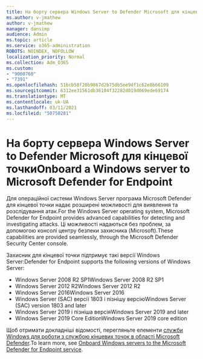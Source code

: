 ```yaml
---
title: На борту сервера Windows Server to Defender Microsoft для кінцевої точки
ms.author: v-jmathew
author: v-jmathew
manager: dansimp
audience: Admin
ms.topic: article
ms.service: o365-administration
ROBOTS: NOINDEX, NOFOLLOW
localization_priority: Normal
ms.collection: Adm_O365
ms.custom:
- "9000760"
- "7391"
ms.openlocfilehash: 51bcb58f20b9867d2b75db5ee9df1c62e8b66109
ms.sourcegitcommit: 6312ee31561db36104f32282d019d069ede69174
ms.translationtype: MT
ms.contentlocale: uk-UA
ms.lasthandoff: 03/11/2021
ms.locfileid: "50750281"
---
```

# <a name="onboard-a-windows-server-to-microsoft-defender-for-endpoint"></a><span data-ttu-id="d6d61-102">На борту сервера Windows Server to Defender Microsoft для кінцевої точки</span><span class="sxs-lookup"><span data-stu-id="d6d61-102">Onboard a Windows server to Microsoft Defender for Endpoint</span></span>

<span data-ttu-id="d6d61-103">Для операційної системи Windows Server програма Microsoft Defender для кінцевої точки надає розширені можливості для виявлення та розслідування атак.</span><span class="sxs-lookup"><span data-stu-id="d6d61-103">For the Windows Server operating system, Microsoft Defender for Endpoint provides advanced capabilities for detecting and investigating attacks.</span></span> <span data-ttu-id="d6d61-104">Ці можливості надаються без проблем, за допомогою консолі центру безпеки захисника (Microsoft).</span><span class="sxs-lookup"><span data-stu-id="d6d61-104">These capabilities are provided seamlessly, through the Microsoft Defender Security Center console.</span></span>

<span data-ttu-id="d6d61-105">Захисник для кінцевої точки підтримує такі версії Windows Server:</span><span class="sxs-lookup"><span data-stu-id="d6d61-105">Defender for Endpoint supports the following versions of Windows Server:</span></span>

- <span data-ttu-id="d6d61-106">Windows Server 2008 R2 SP1</span><span class="sxs-lookup"><span data-stu-id="d6d61-106">Windows Server 2008 R2 SP1</span></span>
- <span data-ttu-id="d6d61-107">Windows Server 2012 R2</span><span class="sxs-lookup"><span data-stu-id="d6d61-107">Windows Server 2012 R2</span></span>
- <span data-ttu-id="d6d61-108">Windows Server 2016</span><span class="sxs-lookup"><span data-stu-id="d6d61-108">Windows Server 2016</span></span>
- <span data-ttu-id="d6d61-109">Windows Server (SAC) версії 1803 і пізнішу версію</span><span class="sxs-lookup"><span data-stu-id="d6d61-109">Windows Server (SAC) version 1803 and later</span></span>
- <span data-ttu-id="d6d61-110">Windows Server 2019 і пізніша версія</span><span class="sxs-lookup"><span data-stu-id="d6d61-110">Windows Server 2019 and later</span></span>
- <span data-ttu-id="d6d61-111">Windows Server 2019 Core Edition</span><span class="sxs-lookup"><span data-stu-id="d6d61-111">Windows Server 2019 core edition</span></span>

<span data-ttu-id="d6d61-112">Щоб отримати докладніші відомості, перегляньте елементи [служби Windows для роботи з службою кінцевих точок в області Microsoft Defender](https://go.microsoft.com/fwlink/?linkid=2143627).</span><span class="sxs-lookup"><span data-stu-id="d6d61-112">To learn more, see [Onboard Windows servers to the Microsoft Defender for Endpoint service](https://go.microsoft.com/fwlink/?linkid=2143627).</span></span>
